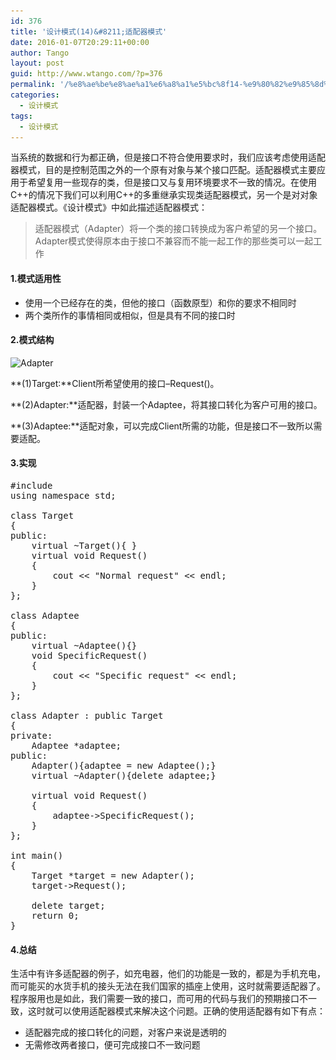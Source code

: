 ```yaml
---
id: 376
title: '设计模式(14)&#8211;适配器模式'
date: 2016-01-07T20:29:11+00:00
author: Tango
layout: post
guid: http://www.wtango.com/?p=376
permalink: '/%e8%ae%be%e8%ae%a1%e6%a8%a1%e5%bc%8f14-%e9%80%82%e9%85%8d%e5%99%a8%e6%a8%a1%e5%bc%8f/'
categories:
  - 设计模式
tags:
  - 设计模式
---
```

当系统的数据和行为都正确，但是接口不符合使用要求时，我们应该考虑使用适配器模式，目的是控制范围之外的一个原有对象与某个接口匹配。适配器模式主要应用于希望复用一些现存的类，但是接口又与复用环境要求不一致的情况。在使用C++的情况下我们可以利用C++的多重继承实现类适配器模式，另一个是对对象适配器模式。《设计模式》中如此描述适配器模式：
  
<!--more-->

> 适配器模式（Adapter）将一个类的接口转换成为客户希望的另一个接口。Adapter模式使得原本由于接口不兼容而不能一起工作的那些类可以一起工作

#### 1.模式适用性

  * 使用一个已经存在的类，但他的接口（函数原型）和你的要求不相同时
  * 两个类所作的事情相同或相似，但是具有不同的接口时

#### 2.模式结构

<img class="aligncenter size-full wp-image-377" src="../wp-content/uploads/2016/01/Adapter.png" alt="Adapter" width="762" height="384" srcset="../wp-content/uploads/2016/01/Adapter.png 762w, ../wp-content/uploads/2016/01/Adapter-300x151.png 300w" sizes="(max-width: 762px) 100vw, 762px" />

**(1)Target:**Client所希望使用的接口&#8211;Request()。

**(2)Adapter:**适配器，封装一个Adaptee，将其接口转化为客户可用的接口。

**(3)Adaptee:**适配对象，可以完成Client所需的功能，但是接口不一致所以需要适配。

#### 3.实现

<pre class="brush: cpp; title: ; notranslate" title="">#include <iostream>
using namespace std;

class Target
{
public:
	virtual ~Target(){ }
	virtual void Request()
	{
		cout << "Normal request" << endl;
	}
};

class Adaptee
{
public:
	virtual ~Adaptee(){}
	void SpecificRequest()
	{
		cout << "Specific request" << endl;
	}
};

class Adapter : public Target
{
private:
	Adaptee *adaptee;
public:
	Adapter(){adaptee = new Adaptee();}
	virtual ~Adapter(){delete adaptee;}

	virtual void Request()
	{
		adaptee->SpecificRequest();
	}
};

int main()
{
	Target *target = new Adapter();
	target->Request();

	delete target;
	return 0;
}
</pre>

#### 4.总结

生活中有许多适配器的例子，如充电器，他们的功能是一致的，都是为手机充电，而可能买的水货手机的接头无法在我们国家的插座上使用，这时就需要适配器了。程序服用也是如此，我们需要一致的接口，而可用的代码与我们的预期接口不一致，这时就可以使用适配器模式来解决这个问题。正确的使用适配器有如下有点：

  * 适配器完成的接口转化的问题，对客户来说是透明的
  * 无需修改两者接口，便可完成接口不一致问题